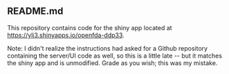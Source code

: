 ## README.md

This repository contains code for the shiny app located at https://yli3.shinyapps.io/openfda-ddp33.

Note: I didn't realize the instructions had asked for a Github repository containing the server/UI code as well, so this is a little late -- but it matches the shiny app and is unmodified. Grade as you wish; this was my mistake.